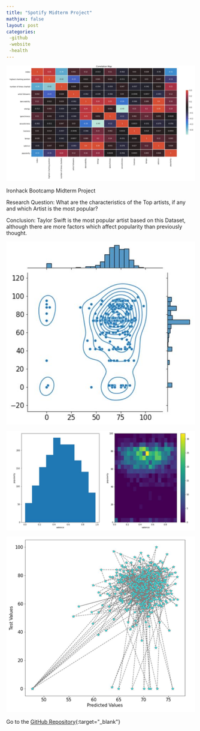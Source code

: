 ```yaml
---
title: "Spotify Midterm Project"
mathjax: false
layout: post
categories: 
 -github
 -website
 -health
---
```


![Spotify_Eddie](https://github.com/edbe777/Completed-Labs/blob/main/Week_5/correlation%20map%202.JPG?raw=true)

Ironhack Bootcamp Midterm Project

Research Question: What are the characteristics of the Top artists, if any and which Artist is the most popular?

Conclusion: Taylor Swift is the most popular artist based on this Dataset, although there are more factors which affect popularity than previously thought.

![Regression](https://github.com/edbe777/Completed-Labs/blob/main/Week_5/model.JPG?raw=true)

![Histogram](https://github.com/edbe777/Completed-Labs/blob/main/Week_5/histogram%202.JPG?raw=true)

![Regression](https://github.com/edbe777/Completed-Labs/blob/main/Week_5/linear%20regression.JPG?raw=true)

Go to the [GitHub Repository](https://github.com/edbe777/Completed-Labs/tree/main/Week_5){:target="_blank"}
